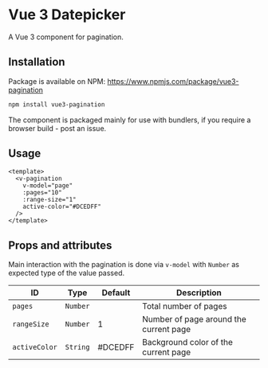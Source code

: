 # Vue 3 Datepicker

A Vue 3 component for pagination.

## Installation

Package is available on NPM: https://www.npmjs.com/package/vue3-pagination

```sh
npm install vue3-pagination
```

The component is packaged mainly for use with bundlers, if you require a browser build - post an issue.

## Usage

```vue
<template>
  <v-pagination
    v-model="page"
    :pages="10"
    :range-size="1"
    active-color="#DCEDFF"
  />
</template>
```

## Props and attributes
Main interaction with the pagination is done via `v-model` with `Number` as expected type of the value passed.

|ID|Type|Default|Description
|---|---|---|---|
|`pages`|`Number`||Total number of pages|
|`rangeSize`|`Number`|1|Number of page around the current page|
|`activeColor`| `String` |#DCEDFF|Background color of the current page|
